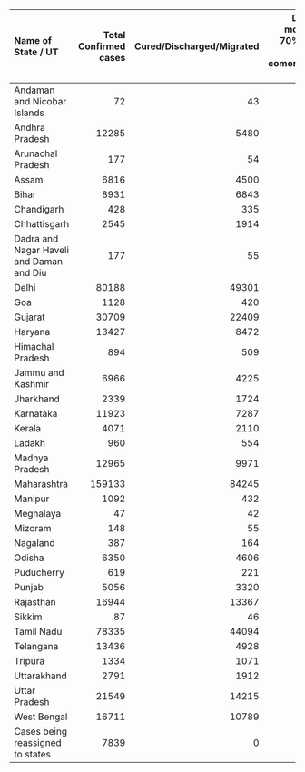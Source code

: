 | Name of State / UT                       |   Total Confirmed cases |   Cured/Discharged/Migrated |   Deaths ( more than 70% cases due to comorbidities ) |
|:-----------------------------------------|------------------------:|----------------------------:|------------------------------------------------------:|
| Andaman and Nicobar Islands              |                      72 |                          43 |                                                     0 |
| Andhra Pradesh                           |                   12285 |                        5480 |                                                   157 |
| Arunachal Pradesh                        |                     177 |                          54 |                                                     1 |
| Assam                                    |                    6816 |                        4500 |                                                     9 |
| Bihar                                    |                    8931 |                        6843 |                                                    59 |
| Chandigarh                               |                     428 |                         335 |                                                     6 |
| Chhattisgarh                             |                    2545 |                        1914 |                                                    13 |
| Dadra and Nagar Haveli and Daman and Diu |                     177 |                          55 |                                                     0 |
| Delhi                                    |                   80188 |                       49301 |                                                  2558 |
| Goa                                      |                    1128 |                         420 |                                                     2 |
| Gujarat                                  |                   30709 |                       22409 |                                                  1789 |
| Haryana                                  |                   13427 |                        8472 |                                                   218 |
| Himachal Pradesh                         |                     894 |                         509 |                                                     9 |
| Jammu and Kashmir                        |                    6966 |                        4225 |                                                    93 |
| Jharkhand                                |                    2339 |                        1724 |                                                    12 |
| Karnataka                                |                   11923 |                        7287 |                                                   191 |
| Kerala                                   |                    4071 |                        2110 |                                                    22 |
| Ladakh                                   |                     960 |                         554 |                                                     1 |
| Madhya Pradesh                           |                   12965 |                        9971 |                                                   550 |
| Maharashtra                              |                  159133 |                       84245 |                                                  7273 |
| Manipur                                  |                    1092 |                         432 |                                                     0 |
| Meghalaya                                |                      47 |                          42 |                                                     1 |
| Mizoram                                  |                     148 |                          55 |                                                     0 |
| Nagaland                                 |                     387 |                         164 |                                                     0 |
| Odisha                                   |                    6350 |                        4606 |                                                    18 |
| Puducherry                               |                     619 |                         221 |                                                    10 |
| Punjab                                   |                    5056 |                        3320 |                                                   128 |
| Rajasthan                                |                   16944 |                       13367 |                                                   391 |
| Sikkim                                   |                      87 |                          46 |                                                     0 |
| Tamil Nadu                               |                   78335 |                       44094 |                                                  1025 |
| Telangana                                |                   13436 |                        4928 |                                                   243 |
| Tripura                                  |                    1334 |                        1071 |                                                     1 |
| Uttarakhand                              |                    2791 |                        1912 |                                                    37 |
| Uttar Pradesh                            |                   21549 |                       14215 |                                                   649 |
| West Bengal                              |                   16711 |                       10789 |                                                   629 |
| Cases being reassigned to states         |                    7839 |                           0 |                                                     0 |
